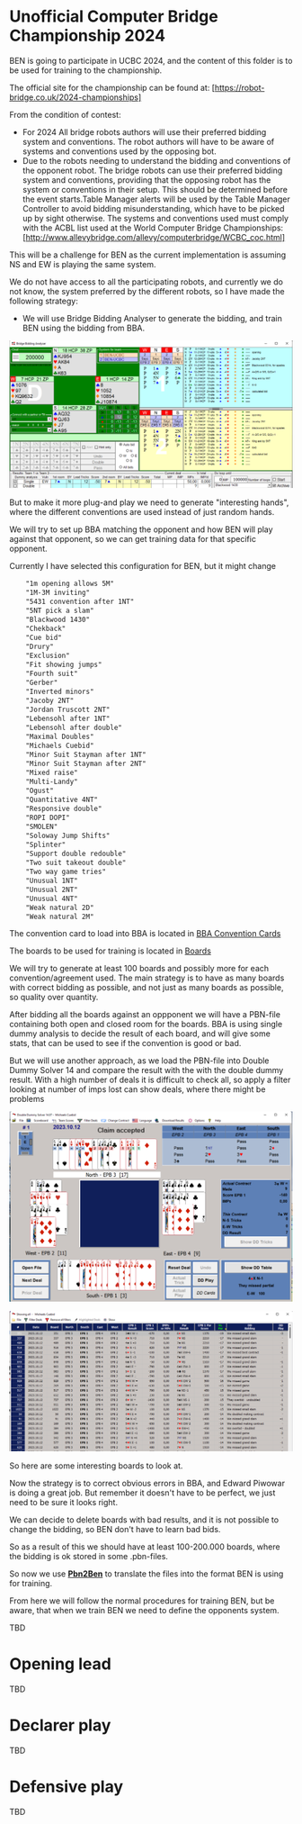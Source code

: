 # Unofficial Computer Bridge Championship 2024

BEN is going to participate in UCBC 2024, and the content of this folder is to be used for training to the championship.

The official site for the championship can be found at: [https://robot-bridge.co.uk/2024-championships]

From the condition of contest: 

- For 2024 All bridge robots authors will use their preferred bidding system and conventions. The robot authors will have to be aware of systems and conventions used by the opposing bot.
- Due to the robots needing to understand the bidding and conventions of the opponent robot. The bridge robots can use their preferred bidding system and conventions, providing that the opposing robot has the system or conventions in their setup.  This should be determined before the event starts.Table Manager alerts will be used by the Table Manager Controller to avoid bidding misunderstanding, which have to be picked up by sight otherwise. The systems and conventions used must comply with the ACBL list used at the World Computer Bridge Championships: [http://www.allevybridge.com/allevy/computerbridge/WCBC_coc.html]

This will be a challenge for BEN as the current implementation is assuming NS and EW is playing the same system.

We do not have access to all the participating robots, and currently we do not know, the system preferred by the different robots, so I have made the following strategy:

- We will use Bridge Bidding Analyser to generate the bidding, and train BEN using the bidding from BBA.

![image](images/BBA.png)

But to make it more plug-and play we need to generate "interesting hands", where the different conventions are used instead of just random hands. 

We will try to set up BBA matching the opponent and how BEN will play against that opponent, so we can get training data for that specific opponent.

Currently I have selected this configuration for BEN, but it might change

        "1m opening allows 5M"
        "1M-3M inviting"
        "5431 convention after 1NT"
        "5NT pick a slam"
        "Blackwood 1430"
        "Chekback"
        "Cue bid"
        "Drury"
        "Exclusion"
        "Fit showing jumps"
        "Fourth suit"
        "Gerber"
        "Inverted minors"
        "Jacoby 2NT"
        "Jordan Truscott 2NT"
        "Lebensohl after 1NT"
        "Lebensohl after double"
        "Maximal Doubles"
        "Michaels Cuebid"
        "Minor Suit Stayman after 1NT"
        "Minor Suit Stayman after 2NT"
        "Mixed raise"
        "Multi-Landy"
        "Ogust"
        "Quantitative 4NT"
        "Responsive double"
        "ROPI DOPI"
        "SMOLEN"
        "Soloway Jump Shifts"
        "Splinter"
        "Support double redouble"
        "Two suit takeout double"
        "Two way game tries"
        "Unusual 1NT"
        "Unusual 2NT"
        "Unusual 4NT"
        "Weak natural 2D"
        "Weak natural 2M"

The convention card to load into BBA is located in [BBA Convention Cards](BBA%20convention%20cards/BEN-UCBC.bbsa)

The boards to be used for training is located in [Boards](Boards/)

We will try to generate at least 100 boards and possibly more for each convention/agreement used. The main strategy is to have as many boards with correct bidding as possible, and not just as many boards as possible, so quality over quantity.

After bidding all the boards against an oppponent we will have a PBN-file containing both open and closed room for the boards. BBA is using single dummy analysis to decide the result of each board, and will give some stats, that can be used to see if the convention is good or bad.

But we will use another approach, as we load the PBN-file into Double Dummy Solver 14 and compare the result with the with the double dummy result. With a high number of deals it is difficult to check all, so apply a filter looking at number of imps lost can show deals, where there might be problems

![image](images/DDS14.png)

![image](images/DDS14Filter.png)

So here are some interesting boards to look at.

Now the strategy is to correct obvious errors in BBA, and Edward Piwowar is doing a great job. But remember it doesn't have to be perfect, we just need to be sure it looks right.

We can decide to delete boards with bad results, and it is not possible to change the bidding, so BEN don't have to learn bad bids.

So as a result of this we should have at least 100-200.000 boards, where the bidding is ok stored in some .pbn-files.

So now we use 
__[Pbn2Ben](src/Pbn2Ben.py)__ 
to translate the files into the format BEN is using for training.

From here we will follow the normal procedures for training BEN, but be aware, that when we train BEN we need to define the opponents system.

TBD

# Opening lead
TBD

# Declarer play
TBD

# Defensive play
TBD